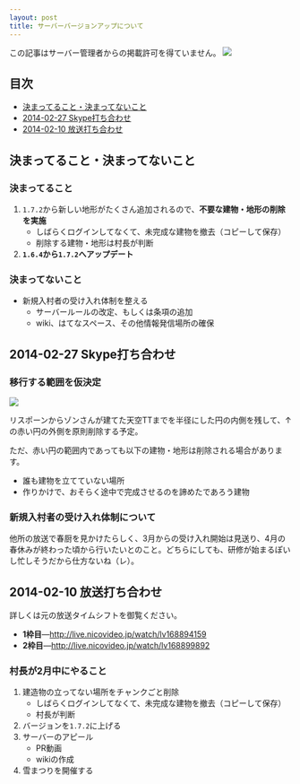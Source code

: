 ```yaml
---
layout: post
title: サーバーバージョンアップについて
---
```


<alert class="error">この記事はサーバー管理者からの掲載許可を得ていません。</alert>
[![](https://farm3.staticflickr.com/2847/12815247423_eeeac4f60c_c.jpg)](http://www.flickr.com/photos/s083027/12815247423/)

## <a id="index">目次</a>

- [決まってること・決まってないこと](#section1)
- [2014-02-27 Skype打ち合わせ](#section2)
- [2014-02-10 放送打ち合わせ](#section3)

## <a id="section1">決まってること・決まってないこと</a>
### 決まってること

1. `1.7.2`から新しい地形がたくさん追加されるので、**不要な建物・地形の削除を実施**
    * しばらくログインしてなくて、未完成な建物を撤去（コピーして保存）
    * 削除する建物・地形は村長が判断
2. **`1.6.4`から`1.7.2`へアップデート**  

### 決まってないこと

- 新規入村者の受け入れ体制を整える
    - サーバールールの改定、もしくは条項の追加
    - wiki、はてなスペース、その他情報発信場所の確保



## <a id="section2">2014-02-27 Skype打ち合わせ</a>
### 移行する範囲を仮決定
[![](https://c2.staticflickr.com/4/3737/12815061544_1e9b5d4c85_c.jpg)](http://www.flickr.com/photos/s083027/12815061544/)  

リスポーンからゾンさんが建てた天空TTまでを半径にした円の内側を残して、↑の赤い円の外側を原則削除する予定。

ただ、赤い円の範囲内であっても以下の建物・地形は削除される場合があります。

- 誰も建物を立てていない場所
- 作りかけで、おそらく途中で完成させるのを諦めたであろう建物

### 新規入村者の受け入れ体制について

他所の放送で春厨を見かけたらしく、3月からの受け入れ開始は見送り、4月の春休みが終わった頃から行いたいとのこと。どちらにしても、研修が始まるぽいし忙しそうだから仕方ないね（レ）。

## <a id="section3">2014-02-10 放送打ち合わせ</a>
詳しくは元の放送タイムシフトを御覧ください。

- **1枠目**―<http://live.nicovideo.jp/watch/lv168894159>
- **2枠目**―<http://live.nicovideo.jp/watch/lv168899892>

### 村長が2月中にやること

1. 建造物の立ってない場所をチャンクごと削除  
    * しばらくログインしてなくて、未完成な建物を撤去（コピーして保存）  
    * 村長が判断  
2. バージョンを`1.7.2`に上げる  
3. サーバーのアピール  
    * PR動画  
    * wikiの作成  
4. 雪まつりを開催する  

